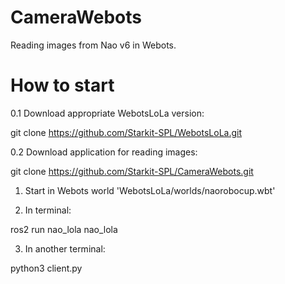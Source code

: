 # CameraWebots
Reading images from Nao v6 in Webots.

# How to start
0.1 Download appropriate WebotsLoLa version:

git clone https://github.com/Starkit-SPL/WebotsLoLa.git 

0.2 Download application for reading images:

git clone https://github.com/Starkit-SPL/CameraWebots.git

1. Start in Webots world 'WebotsLoLa/worlds/naorobocup.wbt'

2. In terminal:

ros2 run nao_lola nao_lola

3. In another terminal:

python3 client.py
